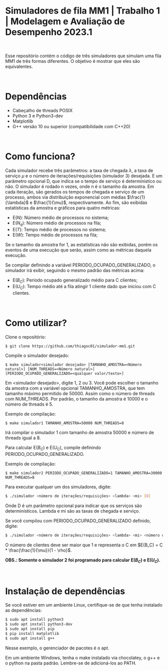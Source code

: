 # Simuladores de fila MM1 | Trabalho 1 | Modelagem e Avaliação de Desempenho 2023.1

<br>

Esse repositório contém o código de três simuladores que simulam uma fila MM1 de três formas diferentes. O objetivo é mostrar que eles são equivalentes.

<br>

# Dependências

- Cabeçalho de threads POSIX
- Python 3 e Python3-dev
- Matplotlib
- G++ versão 10 ou superior (compatibilidade com C++20)

<br>

# Como funciona?

Cada simulador recebe três parâmetros: a taxa de chegada $\lambda$, a taxa de serviço $\mu$ e o número de iterações/requisições (simulador 3) desejada. E um parâmetro opcional D, que indica se o tempo de serviço é determínistico ou não. O simulador é rodado n vezes, onde n é o tamanho da amostra. Em cada iteração, são gerados os tempos de chegada e serviço de um processo, ambos via distribuição exponencial com médias $\frac{1}{\lambda}$ e $\frac{1}{\mu}$, respectivamente. Ao fim, são exibidas estatísticas da amostra e gráficos para quatro métricas:

- E($N$): Número médio de processos no sistema;
- E($N_q$): Número médio de processos na fila;
- E($T$): Tempo médio de processos no sistema;
- E($W$): Tempo médio de processos na fila;

Se o tamanho da amostra for 1, as estatísticas não são exibidas, porém os eventos de uma execução que serão, assim como as métricas daquela execução.

Se compilar definindo a variável PERIODO_OCUPADO_GENERALIZADO, o simulador irá exibir, seguindo o mesmo padrão das métricas acima:

- E($B_C$): Período ocupado generalizado médio para C clientes;
- E($U_C$): Tempo médio até a fila atingir 1 cliente dado que iniciou com C clientes.

<br>

# Como utilizar?

Clone o repositório:

```shell
$ git clone https://github.com/thiagoc01/simulador-mm1.git
```

Compile o simulador desejado:

```shell
$ make simulador<simulador desejado> [TAMANHO_AMOSTRA=<Número natural>] [NUM_THREADS=<Número natural>] [PERIODO_OCUPADO_GENERALIZADO=<qualquer valor/texto>]
```

Em \<simulador desejado\>, digite 1, 2 ou 3.
Você pode escolher o tamanho da amostra com a variável opcional TAMANHO_AMOSTRA, que tem tamanho máximo permitido de 50000. Assim como o número de threads com NUM_THREADS. Por padrão, o tamanho da amostra é 10000 e o número de threads é 5. 

Exemplo de compilação:

```shell
$ make simulador1 TAMANHO_AMOSTRA=50000 NUM_THREADS=8
```

Irá compilar o simulador 1 com tamanho de amostra 50000 e número de threads igual a 8.

Para calcular E($B_C$) e E($U_C$), compile definindo PERIODO_OCUPADO_GENERALIZADO.

Exemplo de compilação:

```shell
$ make simulador2 PERIODO_OCUPADO_GENERALIZADO=1 TAMANHO_AMOSTRA=30000 NUM_THREADS=8
```

Para executar qualquer um dos simuladores, digite:

```bash
$ ./simulador <número de iterações/requisições> <lambda> <mi> [D]
```

Onde D é um parâmetro opcional para indicar que os serviços são determinísticos. Lambda e mi são as taxas de chegada e serviço.

Se você compilou com PERIODO_OCUPADO_GENERALIZADO definido, digite:

```bash
$ ./simulador <número de iterações/requisições> <lambda> <mi> <número de clientes> [D]
```

O número de clientes deve ser maior que 1 e representa o C em $E(B_C) = C * \frac{\frac{1}{\mu}}{1 - \rho}$.

**OBS.: Somente o simulador 2 foi programado para calcular E($B_C$) e E($U_C$).**

<br>

# Instalação de dependências

Se você estiver em um ambiente Linux, certifique-se de que tenha instalado as dependências:

```bash
$ sudo apt install python3
$ sudo apt install python3-dev
$ sudo apt install pip
$ pip install matplotlib
$ sudo apt install g++
```

Nesse exemplo, o gerenciador de pacotes é o apt.

Em um ambiente Windows, tenha o make instalado via chocolatey, o g++ e o python na pasta padrão. Lembre-se de adicioná-los ao PATH.




